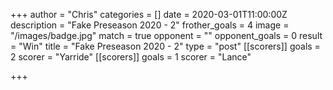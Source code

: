 +++
author = "Chris"
categories = []
date = 2020-03-01T11:00:00Z
description = "Fake Preseason 2020 - 2"
frother_goals = 4
image = "/images/badge.jpg"
match = true
opponent = ""
opponent_goals = 0
result = "Win"
title = "Fake Preseason 2020 - 2"
type = "post"
[[scorers]]
goals = 2
scorer = "Yarride"
[[scorers]]
goals = 1
scorer = "Lance"

+++
